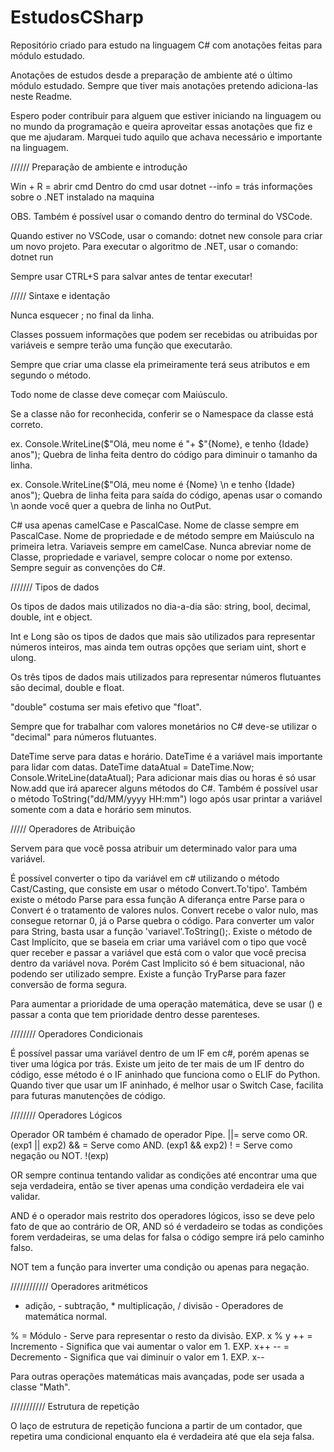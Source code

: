 # EstudosCSharp
Repositório criado para estudo na linguagem C# com anotações feitas para módulo estudado.

Anotações de estudos desde a preparação de ambiente até o último módulo estudado. Sempre que tiver mais anotações pretendo adiciona-las neste Readme.

Espero poder contribuir para alguem que estiver iniciando na linguagem ou no mundo da programação e queira aproveitar essas anotações que fiz e que me ajudaram.
Marquei tudo aquilo que achava necessário e importante na linguagem.



////// Preparação de ambiente e introdução

Win + R = abrir cmd 
Dentro do cmd usar dotnet --info = trás informações sobre o .NET instalado na maquina

OBS. Também é possível usar o comando dentro do terminal do VSCode.

Quando estiver no VSCode, usar o comando: dotnet new console para criar um novo projeto.
Para executar o algoritmo de .NET, usar o comando: dotnet run

Sempre usar CTRL+S para salvar antes de tentar executar!

///// Sintaxe e identação

Nunca esquecer ; no final da linha.

Classes possuem informações que podem ser recebidas ou atribuidas por variáveis e sempre 
terão uma função que executarão.

Sempre que criar uma classe ela primeiramente terá seus atributos e em segundo o método.

Todo nome de classe deve começar com Maiúsculo.

Se a classe não for reconhecida, conferir se o Namespace da classe está correto.

ex. Console.WriteLine($"Olá, meu nome é "+
        $"{Nome}, e tenho {Idade} anos");
Quebra de linha feita dentro do código para diminuir o tamanho da linha.

ex. Console.WriteLine($"Olá, meu nome é {Nome} \n e tenho {Idade} anos");
Quebra de linha feita para saída do código, apenas usar o comando \n aonde você quer
a quebra de linha no OutPut.

C# usa apenas camelCase e PascalCase.
Nome de classe sempre em PascalCase.
Nome de propriedade e de método sempre em Maiúsculo na primeira letra.
Variaveis sempre em camelCase.
Nunca abreviar nome de Classe, propriedade e variavel, sempre colocar o nome por extenso.
Sempre seguir as convenções do C#.

/////// Tipos de dados

Os tipos de dados mais utilizados no dia-a-dia são: string, bool, decimal, double, int e object. 

Int e Long são os tipos de dados que mais são utilizados para representar números inteiros, 
mas ainda tem outras opções que seriam uint, short e ulong.

Os três tipos de dados mais utilizados para representar números flutuantes são decimal, double
e float.

"double" costuma ser mais efetivo que "float".

Sempre que for trabalhar com valores monetários no C# deve-se utilizar o "decimal" para números
flutuantes.

DateTime serve para datas e horário.
DateTime é a variável mais importante para lidar com datas.
DateTime dataAtual = DateTime.Now; Console.WriteLine(dataAtual);
Para adicionar mais dias ou horas é só usar Now.add que irá aparecer alguns métodos do C#.
Também é possível usar o método ToString("dd/MM/yyyy HH:mm") logo após usar printar a variável 
somente com a data e horário sem minutos.

///// Operadores de Atribuição

Servem para que você possa atribuir um determinado valor para uma variável.

É possível converter o tipo da variável em c# utilizando o método Cast/Casting, que consiste
em usar o método Convert.To'tipo'.
Também existe o método Parse para essa função
A diferança entre Parse para o Convert é o tratamento de valores nulos.
Convert recebe o valor nulo, mas consegue retornar 0, já o Parse quebra o código.
Para converter um valor para String, basta usar a função 'variavel'.ToString();.
Existe o método de Cast Implícito, que se baseia em criar uma variável com o tipo que você
quer receber e passar a variável que está com o valor que você precisa dentro da variável nova.
Porém Cast Implicito só é bem situacional, não podendo ser utilizado sempre.
Existe a função TryParse para fazer conversão de forma segura.

Para aumentar a prioridade de uma operação matemática, deve se usar () e passar a conta
que tem prioridade dentro desse parenteses.

//////// Operadores Condicionais 

É possível passar uma variável dentro de um IF em c#, porém apenas se tiver uma lógica por trás.
Existe um jeito de ter mais de um IF dentro do código, esse método é o IF aninhado que funciona 
como o ELIF do Python.
Quando tiver que usar um IF aninhado, é melhor usar o Switch Case, facilita para futuras
manutenções de código.

//////// Operadores Lógicos

Operador OR também é chamado de operador Pipe.
||= serve como OR. (exp1 || exp2)
&& = Serve como AND. (exp1 && exp2)
! = Serve como negação ou NOT. !(exp) 

OR sempre continua tentando validar as condições até encontrar uma que seja verdadeira, 
então se tiver apenas uma condição verdadeira ele vai validar.

AND é o operador mais restrito dos operadores lógicos, isso se deve pelo fato de que ao 
contrário de OR, AND só é verdadeiro se todas as condições forem verdadeiras, se uma delas
for falsa o código sempre irá pelo caminho falso.

NOT tem a função para inverter uma condição ou apenas para negação.


//////////// Operadores aritméticos

+ adição, - subtração, * multiplicação, / divisão - Operadores de matemática normal.

% = Módulo - Serve para representar o resto da divisão. EXP. x % y
++ = Incremento - Significa que vai aumentar o valor em 1. EXP. x++
-- = Decremento - Significa que vai diminuir o valor em 1. EXP. x--

Para outras operações matemáticas mais avançadas, pode ser usada a classe "Math".

/////////// Estrutura de repetição 

O laço de estrutura de repetição funciona a partir de um contador, que repetira uma 
condicional enquanto ela é verdadeira até que ela seja falsa.

